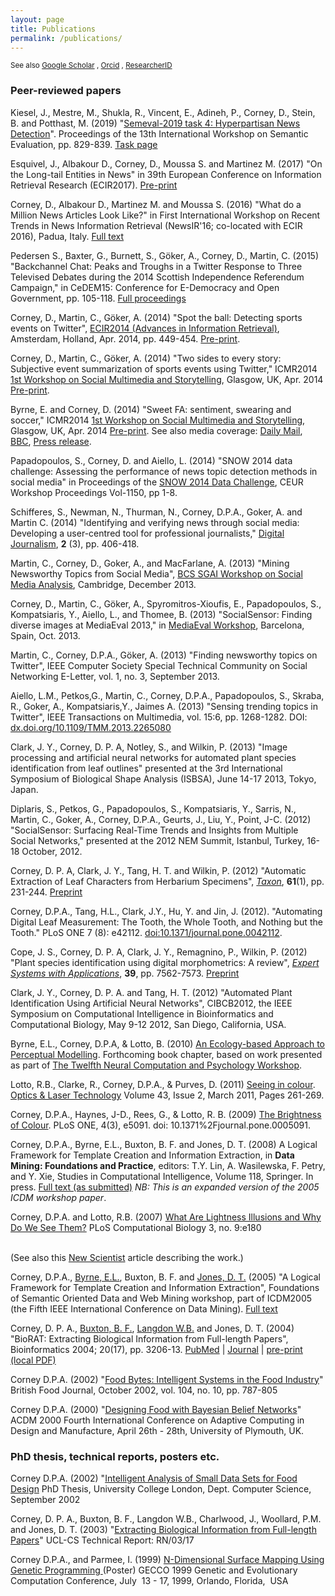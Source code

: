 ```yaml
---
layout: page
title: Publications
permalink: /publications/
---
```


<small>See also 
[Google Scholar](https://scholar.google.co.uk/citations?user=rwRmcP4AAAAJ&hl=en) ,
[Orcid](http://orcid.org/0000-0002-0651-9028) ,
[ResearcherID](http://www.researcherid.com/rid/C-1601-2008)
</small>

<h3>Peer-reviewed papers</h3>

<P>
Kiesel, J.,  Mestre, M., Shukla, R., Vincent, E., Adineh, P., Corney, D., Stein, B. and Potthast, M. (2019) "<a href="https://www.aclweb.org/anthology/S19-2145.pdf">Semeval-2019 task 4: Hyperpartisan News Detection</a>".
Proceedings of the 13th International Workshop on Semantic Evaluation, pp. 829-839.
<a href="https://pan.webis.de/semeval19/semeval19-web/">Task page</a>
</P>

<P>Esquivel, J., Albakour D., Corney, D., Moussa S. and Martinez M. (2017)
"On the Long-tail Entities in News" in 39th European Conference on Information Retrieval Research (ECIR2017). <a href="http://research.signalmedia.co/assets/long-tail-entities_CRC.pdf">Pre-print</a></P>

<P>Corney, D., Albakour D., Martinez M. and Moussa S. (2016)
"What do a Million News Articles Look Like?" in First International Workshop on Recent Trends in News Information Retrieval (NewsIR'16; co-located with ECIR 2016), Padua, Italy. <a href="http://ceur-ws.org/Vol-1568/paper8.pdf">Full text</a></P>

<p>Pedersen S., Baxter, G., Burnett, S., Göker, A., Corney, D., Martin, C. (2015) "Backchannel Chat: Peaks and Troughs in a Twitter Response to Three Televised Debates during the 2014 Scottish Independence Referendum Campaign," in 
CeDEM15: Conference for E-Democracy and Open Government, pp. 105-118.
<a href="http://www.donau-uni.ac.at/imperia/md/content/department/gpa/zeg/bilder/cedem/cedem15/cedem15_oa_proceedings.pdf">Full proceedings</a>

<p>Corney, D., Martin, C., Göker, A. (2014) "Spot the ball: Detecting sports events on Twitter", <a href="http://ecir2014.org">ECIR2014 (Advances in Information Retrieval)</a>, Amsterdam, Holland, Apr. 2014, pp. 449-454. <a href="../papers/ECIR_SpotTheBall.pdf">Pre-print</a>.

<p>Corney, D., Martin, C., Göker, A. (2014) "Two sides to every story: Subjective event summarization of sports events using Twitter," ICMR2014 <a href="https://sites.google.com/site/socialmultimediastorytelling/">1st Workshop on Social Multimedia and
Storytelling</a>, Glasgow, UK, Apr. 2014 <a href="../papers/ICMR14_TwoSides.pdf">Pre-print</a>.

<p>Byrne, E. and Corney, D. (2014)  "Sweet FA: sentiment, swearing and soccer," ICMR2014 <a href="https://sites.google.com/site/socialmultimediastorytelling/">1st Workshop on Social Multimedia and
Storytelling</a>, Glasgow, UK, Apr. 2014 <a href="../papers/SweetFA.pdf">Pre-print</a>. See also media coverage: <a href="http://www.dailymail.co.uk/news/article-2591814/Youll-surprised-football-fans-F-C-tweet-favourite-FC-Supporters-swear-OWN-TEAM.html">Daily Mail</a>, <a href="http://www.bbc.co.uk/news/uk-scotland-north-east-orkney-shetland-26790169">BBC</a>, <a href="http://www.rgu.ac.uk/news/no-sherlock-research-shows-that-football-fans-like-to-swear">Press release</a>.

<p>Papadopoulos, S., Corney, D. and Aiello, L. (2014) "SNOW 2014 data challenge: Assessing the performance of
news topic detection methods in social media" in Proceedings of the <a href="http://www.snow-workshop.org/2014/?page_id=37">SNOW 2014 Data Challenge</a>, <a hred="http://ceur-ws.org/Vol-1150/">CEUR Workshop Proceedings Vol-1150</a>, pp 1-8.

<p>Schifferes, S., Newman, N., Thurman, N., Corney, D.P.A., Goker, A. and Martin C. (2014) "Identifying and verifying news through social media: Developing a user-centred tool for professional journalists," <a href="http://www.tandfonline.com/doi/abs/10.1080/21670811.2014.892747#.U0-zDuJpvyM">Digital Journalism</a>, <b>2</b> (3), pp. 406-418.

<p>Martin, C., Corney, D., Goker, A., and  MacFarlane, A. (2013) "Mining Newsworthy Topics from Social Media", <a href="http://www.bcs-sgai.org/ai2013/?section=workshops">BCS SGAI Workshop on Social Media Analysis</a>, Cambridge, December 2013. 


<p>Corney, D., Martin, C., Göker, A., Spyromitros-Xioufis, E., Papadopoulos, S., Kompatsiaris, Y.,  Aiello, L., and Thomee, B. (2013) "SocialSensor: Finding diverse images at MediaEval 2013," in <a href="http://ceur-ws.org/Vol-1043/mediaeval2013_submission_24.pdf">MediaEval Workshop</a>, Barcelona, Spain, Oct. 2013. 

<p>Martin, C., Corney, D.P.A., Göker, A. (2013) "Finding newsworthy topics on Twitter", IEEE Computer Society Special Technical Community on Social Networking E-Letter, vol. 1, no. 3, September 2013. 

<p>Aiello, L.M., Petkos,G., Martin, C., Corney, D.P.A., Papadopoulos, S., Skraba, R., Goker, A., Kompatsiaris,Y., Jaimes A. (2013) "Sensing trending topics in Twitter", IEEE Transactions on Multimedia, vol. 15:6, pp. 1268-1282. DOI: <a href="http://dx.doi.org/10.1109/TMM.2013.2265080">dx.doi.org/10.1109/TMM.2013.2265080</a>

<p> Clark, J. Y., Corney, D. P. A, Notley, S., and Wilkin, P. (2013) "Image processing and artificial neural networks for automated plant species identification from leaf outlines" presented at the 3rd International Symposium of Biological Shape Analysis (ISBSA), June 14-17 2013, Tokyo, Japan. 

<p>Diplaris, S., Petkos, G., Papadopoulos, S., Kompatsiaris, Y., Sarris, N., Martin, C., Goker, A., Corney, D.P.A., Geurts, J., Liu, Y., Point, J-C. (2012) "SocialSensor: Surfacing Real-Time Trends and Insights from Multiple Social Networks," presented at the 2012 NEM Summit, Istanbul, Turkey, 16-18 October, 2012.

<p>Corney, D. P. A, Clark, J. Y., Tang, H. T. and Wilkin, P. (2012) "Automatic Extraction of Leaf Characters from Herbarium Specimens", <i><a href="http://www.ingentaconnect.com/content/iapt/tax">Taxon</a></i>, <b>61</b>(1), pp. 231-244. <a href="../papers/CorneyTaxon_preprint.pdf">Preprint</a>

<p>Corney, D.P.A., Tang, H.L., Clark, J.Y., Hu, Y. and Jin, J. (2012). "Automating Digital Leaf Measurement: The Tooth, the Whole Tooth, and Nothing but the Tooth." PLoS ONE 7 (8): e42112. <a href="http://dx.doi.org/10.1371/journal.pone.0042112">doi:10.1371/journal.pone.0042112</a>.

<p>Cope, J. S., Corney, D. P. A, Clark, J. Y., Remagnino, P., Wilkin, P. (2012)
"Plant species identification using digital morphometrics: A review", <i><a href="http://dx.doi.org/10.1016/j.eswa.2012.01.073">Expert Systems with Applications</a></i>, <b>39</b>, pp. 7562-7573. <a href="../papers/BotMorphReview_preprint.pdf">Preprint</a>

<p>
Clark, J. Y., Corney, D. P. A. and Tang, H. T. (2012) "Automated Plant Identification Using Artificial Neural Networks", CIBCB2012, the IEEE Symposium on Computational Intelligence in Bioinformatics and Computational Biology, May 9-12 2012, San Diego, California, USA.

<p>
Byrne, E.L., Corney, D.P.A, & Lotto, B. (2010) <a href="http://www.worldscibooks.com/compsci/8076.html">An Ecology-based Approach to Perceptual Modelling</a>. Forthcoming book chapter, based on work presented as part of <a href="http://www.bbk.ac.uk/psyc/staff/academic/eddyjdavelaar/ncpw12/index.php">
The Twelfth Neural Computation and Psychology Workshop</a>.

<P>

Lotto, R.B., Clarke, R., Corney, D.P.A., & Purves, D. (2011) <a href="http://dx.doi.org/10.1016/j.optlastec.2010.02.006">Seeing in colour</a>. <a href="http://www.elsevier.com/locate/optlastec">Optics & Laser Technology</a> Volume 43, Issue 2, March 2011, Pages 261-269.

<P>
Corney, D.P.A., Haynes, J-D., Rees, G., & Lotto, R. B. (2009) <a href="http://www.plosone.org/article/info%3Adoi%2F10.1371%2Fjournal.pone.0005091">The Brightness of Colour</a>. PLoS ONE, 4(3), e5091. doi: 10.1371%2Fjournal.pone.0005091.

<P>
Corney, D.P.A., Byrne, E.L., Buxton, B. F. and Jones, D. T. (2008) A Logical Framework for Template Creation and Information Extraction, in <b>Data Mining: Foundations and Practice</b>, editors: T.Y. Lin, A. Wasilewska, F. Petry, and Y. Xie, Studies in Computational Intelligence, Volume 118, Springer. In press.
<a href="../papers/framework_submitted.pdf">Full text (as submitted)</a> <I>NB: This is an expanded version of the 2005 ICDM workshop paper</I>.

<P>

Corney, D.P.A. and Lotto, R.B. (2007) <A href="http://compbiol.plosjournals.org/perlserv/?request=get-document&doi=10.1371/journal.pcbi.0030180">What Are Lightness Illusions and Why Do We See Them?</A> PLoS Computational Biology 3, no. 9:e180

<br>(See also this <A href="http://technology.newscientist.com/article/dn12701-artificial-brain-falls-for-optical-illusions.html">New Scientist</A> article describing the work.)



<P>
Corney, D.P.A., <a href="http://www.emmabyrne.net/" target="_top">Byrne, E.L.</a>, Buxton, B. F. and <a href="http://www.cs.ucl.ac.uk/staff/D.Jones/" target="_top">Jones, D. T.</a> (2005) "A Logical Framework for Template Creation and Information Extraction", Foundations of Semantic Oriented Data and Web Mining workshop, part of ICDM2005 (the Fifth IEEE International Conference on Data Mining). <a href="../papers/FrameworkPaper_Corney.pdf">Full text</a>
</P>

<P>Corney, D. P. A., <A href="http://www.cs.ucl.ac.uk/people/B.Buxton.html">Buxton, B. F.</A>, <a href="http://www.cs.essex.ac.uk/staff/W.Langdon/" target="_top">Langdon W.B.</a> and Jones, D. T. (2004) "BioRAT: Extracting Biological Information from Full-length Papers", Bioinformatics 2004; 20(17), pp. 3206-13. <a href="http://www.ncbi.nlm.nih.gov/entrez/query.fcgi?cmd=Retrieve&db=pubmed&dopt=Abstract&list_uids=15231534">PubMed</a> | <a href="http://bioinformatics.oupjournals.org/cgi/content/short/20/17/3206">Journal</a> |
 <a href="../papers/corney2004_preprint.pdf">pre-print (local PDF)</a>
 </P>



 <P>Corney D.P.A. (2002) "<A HREF="../papers/FoodBytes.pdf">Food Bytes: Intelligent Systems in the Food Industry</A>" British Food Journal, October 2002, vol. 104, no. 10, pp. 787-805</P>



 <P>Corney D.P.A. (2000) "<A HREF="../papers/FoodACDM.pdf">Designing Food with Bayesian Belief Networks</A>" ACDM 2000 Fourth International Conference on Adaptive Computing in Design and Manufacture, April 26th - 28th, University of Plymouth, UK. </P>

<h3>PhD thesis, technical reports, posters etc.</h3>

 <P>Corney D.P.A. (2002) "<A HREF="phd/index.html">Intelligent Analysis of Small Data Sets for Food Design</A> PhD Thesis, University College London, Dept. Computer Science, September 2002 </P>

<P>Corney, D. P. A., Buxton, B. F., Langdon W.B., Charlwood, J., Woollard, P.M. and Jones, D. T. (2003) "<A HREF =" http://bioinf.cs.ucl.ac.uk/biorat/bioratTR.pdf">Extracting Biological Information from Full-length Papers</A>" UCL-CS Technical Report: RN/03/17</P>

 <P>Corney D.P.A., and Parmee, I. (1999) <A HREF="../papers/gecco_surfaceGP.pdf">N-Dimensional Surface&nbsp;Mapping Using Genetic&nbsp;Programming </A>  (Poster) GECCO 1999 Genetic and Evolutionary Computation Conference, July&nbsp; 13 - 17, 1999, Orlando, Florida,&nbsp; USA
 </P>







